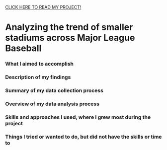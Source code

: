 <a href="https://milesbolton.github.io/lede-project-2/mlb-stadiums-capacity.html">CLICK HERE TO READ MY PROJECT!</a>

# Analyzing the trend of smaller stadiums across Major League Baseball
### What I aimed to accomplish

### Description of my findings

### Summary of my data collection process

### Overview of my data analysis process

### Skills and approaches I used, where I grew most during the project

### Things I tried or wanted to do, but did not have the skills or time to

